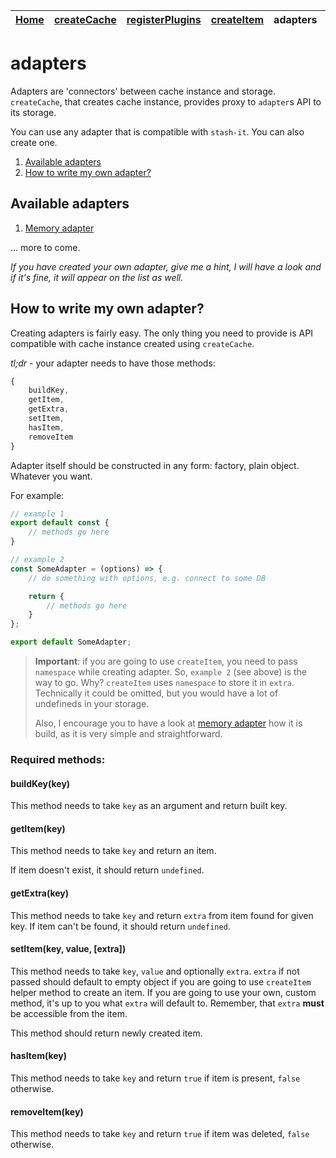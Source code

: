 <table>
  <thead>
    <tr>
      <th><a href="https://smolak.github.io/stash-it/">Home</a></th>
      <th><a href="https://smolak.github.io/stash-it/createCache.html">createCache</a></th>
      <th><a href="https://smolak.github.io/stash-it/registerPlugins.html">registerPlugins</a></th>
      <th><a href="https://smolak.github.io/stash-it/createItem.html">createItem</a></th>
      <th><strong>adapters</strong></th>
      <th><a href="https://smolak.github.io/stash-it/plugins.html">plugins</a></th>
    </tr>
  </thead>
</table>

# adapters

Adapters are 'connectors' between cache instance and storage. `createCache`, that creates cache instance, provides proxy to `adapter`s API to its storage.

You can use any adapter that is compatible with `stash-it`. You can also create one.

1. [Available adapters](#available-adapters)
1. [How to write my own adapter?](#how-to-write-my-own-adapter)

## Available adapters

1. [Memory adapter](https://github.com/smolak/stash-it-adapter-memory)

... more to come.

*If you have created your own adapter, give me a hint, I will have a look and if it's fine, it will appear on the list as well.*

## How to write my own adapter?

Creating adapters is fairly easy. The only thing you need to provide is API compatible with cache instance created using `createCache`.

*tl;dr* - your adapter needs to have those methods:

```javascript
{
    buildKey,
    getItem,
    getExtra,
    setItem,
    hasItem,
    removeItem
}
```

Adapter itself should be constructed in any form: factory, plain object. Whatever you want.

For example:

```javascript
// example 1
export default const {
    // methods go here
}

// example 2
const SomeAdapter = (options) => {
    // do something with options, e.g. connect to some DB

    return {
        // methods go here
    }
};

export default SomeAdapter;
```

> **Important**: if you are going to use `createItem`, you need to pass `namespace` while creating adapter.
> So, `example 2` (see above) is the way to go.
> Why?
> `createItem` uses `namespace` to store it in `extra`.
> Technically it could be omitted, but you would have a lot of undefineds in your storage.
>
> Also, I encourage you to have a look at [memory adapter](https://github.com/smolak/stash-it-adapter-memory) how it is build,
> as it is very simple and straightforward.

### Required methods:

#### buildKey(key)
This method needs to take `key` as an argument and return built key.

#### getItem(key)
This method needs to take `key` and return an item.

If item doesn't exist, it should return `undefined`.

#### getExtra(key)
This method needs to take `key` and return `extra` from item found for given key. If item can't be found, it should return `undefined`.

#### setItem(key, value, [extra])
This method needs to take `key`, `value` and optionally `extra`.
`extra` if not passed should default to empty object if you are going to use `createItem` helper method to create an item.
If you are going to use your own, custom method, it's up to you what `extra` will default to.
Remember, that `extra` **must** be accessible from the item.

This method should return newly created item.

#### hasItem(key)
This method needs to take `key` and return `true` if item is present, `false` otherwise.

#### removeItem(key)
This method needs to take `key` and return `true` if item was deleted, `false` otherwise.
